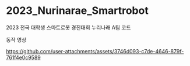 # 2023_Nurinarae_Smartrobot
2023 전국 대학생 스마트로봇 경진대회 누리나래 A팀 코드

동작 영상

https://github.com/user-attachments/assets/3746d093-c7de-4646-879f-761f4e0c9589
